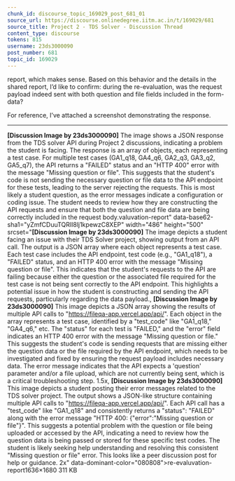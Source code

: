 ```yaml
---
chunk_id: discourse_topic_169029_post_681_01
source_url: https://discourse.onlinedegree.iitm.ac.in/t/169029/681
source_title: Project 2 - TDS Solver - Discussion Thread
content_type: discourse
tokens: 815
username: 23ds3000090
post_number: 681
topic_id: 169029
---
```


 report, which makes sense. Based on this behavior and the details in the shared report, I’d like to confirm: during the re-evaluation, was the request payload indeed sent with both question and file fields included in the form-data?

For reference, I’ve attached a screenshot demonstrating the response.

---

**[Discussion Image by 23ds3000090]** The image shows a JSON response from the TDS solver API during Project 2 discussions, indicating a problem the student is facing. The response is an array of objects, each representing a test case. For multiple test cases (GA1_q18, GA4_q6, GA2_q3, GA3_q2, GA5_q7), the API returns a "FAILED" status and an "HTTP 400" error with the message "Missing question or file". This suggests that the student's code is not sending the necessary question or file data to the API endpoint for these tests, leading to the server rejecting the requests. This is most likely a student question, as the error messages indicate a configuration or coding issue. The student needs to review how they are constructing the API requests and ensure that both the question and file data are being correctly included in the request body.valuvation-report" data-base62-sha1="yZmfCDuuTQRlI8lj1kpewzC8XEP" width="486" height="500" srcset="**[Discussion Image by 23ds3000090]** The image depicts a student facing an issue with their TDS Solver project, showing output from an API call. The output is a JSON array where each object represents a test case. Each test case includes the API endpoint, test code (e.g., "GA1_q18"), a "FAILED" status, and an HTTP 400 error with the message "Missing question or file". This indicates that the student's requests to the API are failing because either the question or the associated file required for the test case is not being sent correctly to the API endpoint. This highlights a potential issue in how the student is constructing and sending the API requests, particularly regarding the data payload., **[Discussion Image by 23ds3000090]** This image depicts a JSON array showing the results of multiple API calls to "https://fileqa-app.vercel.app/api/". Each object in the array represents a test case, identified by a "test_code" like "GA1_q18," "GA4_q6," etc. The "status" for each test is "FAILED," and the "error" field indicates an HTTP 400 error with the message "Missing question or file." This suggests the student's code is sending requests that are missing either the question data or the file required by the API endpoint, which needs to be investigated and fixed by ensuring the request payload includes necessary data. The error message indicates that the API expects a 'question' parameter and/or a file upload, which are not currently being sent, which is a critical troubleshooting step. 1.5x, **[Discussion Image by 23ds3000090]** This image depicts a student posting their error messages related to the TDS solver project. The output shows a JSON-like structure containing multiple API calls to "https://fileqa-app.vercel.app/api/". Each API call has a "test_code" like "GA1_q18" and consistently returns a "status": "FAILED" along with the error message "HTTP 400: {\"error\":\"Missing question or file\"}". This suggests a potential problem with the question or file being uploaded or accessed by the API, indicating a need to review how the question data is being passed or stored for these specific test codes. The student is likely seeking help understanding and resolving this consistent "Missing question or file" error. This looks like a peer discussion post for help or guidance. 2x" data-dominant-color="080808">re-evaluvation-report1636×1680 311 KB
